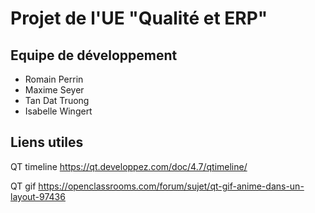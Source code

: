 # Projet de l'UE "Qualité et ERP"

## Equipe de développement

- Romain Perrin
- Maxime Seyer
- Tan Dat Truong
- Isabelle Wingert

##

## Liens utiles

QT timeline
https://qt.developpez.com/doc/4.7/qtimeline/

QT gif
https://openclassrooms.com/forum/sujet/qt-gif-anime-dans-un-layout-97436
